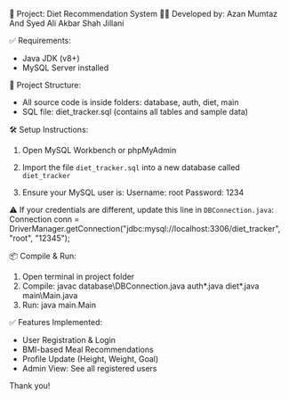 📌 Project: Diet Recommendation System
👨‍🎓 Developed by: Azan Mumtaz
                    And
          Syed Ali Akbar Shah Jillani
                            
                        

✅ Requirements:
- Java JDK (v8+)
- MySQL Server installed

📁 Project Structure:
- All source code is inside folders: database, auth, diet, main
- SQL file: diet_tracker.sql (contains all tables and sample data)

🛠️ Setup Instructions:
1. Open MySQL Workbench or phpMyAdmin
2. Import the file `diet_tracker.sql` into a new database called `diet_tracker`

3. Ensure your MySQL user is:
   Username: root
   Password: 1234

⚠️ If your credentials are different, update this line in `DBConnection.java`:
   Connection conn = DriverManager.getConnection("jdbc:mysql://localhost:3306/diet_tracker", "root", "12345");

📦 Compile & Run:
1. Open terminal in project folder
2. Compile:
   javac database\DBConnection.java auth\*.java diet\*.java main\Main.java
3. Run:
   java main.Main

✅ Features Implemented:
- User Registration & Login
- BMI-based Meal Recommendations
- Profile Update (Height, Weight, Goal)
- Admin View: See all registered users

Thank you!

